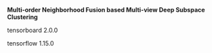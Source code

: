 **Multi-order Neighborhood Fusion based Multi-view Deep Subspace Clustering**

tensorboard 2.0.0

tensorflow 1.15.0
